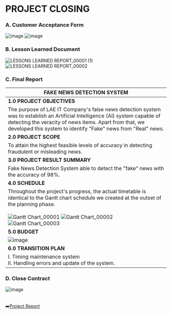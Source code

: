 # PROJECT CLOSING
### A. Customer Acceptance Form
![image](https://user-images.githubusercontent.com/121302293/210250556-46531913-3196-40c9-8f95-2ab6bee52044.png)
![image](https://user-images.githubusercontent.com/121302293/210250655-acdf8d1d-2d45-4e12-8788-fe8a62c86cc4.png)
### B. Lesson Learned Document
![LESSONS LEARNED REPORT_00001 (1)](https://user-images.githubusercontent.com/121302293/210247450-431a88a7-3482-454b-b54b-78b4d95acc22.png)
![LESSONS LEARNED REPORT_00002](https://user-images.githubusercontent.com/121302293/210247209-bc235cce-2515-4aa4-bb7f-a7b9a3e998d2.png)
### C. Final Report
| **FAKE NEWS DETECTION SYSTEM** |
| ------------------------------- |
| **1.0 PROJECT OBJECTIVES** |
| The purpose of LAE IT Company's false news detection system was to establish an Artificial Intelligence (AI) system capable of detecting the veracity of news items. Apart from that, we developed this system to identify "Fake" news from "Real" news. |
| **2.0 PROJECT SCOPE** |
| To attain the highest feasible levels of accuracy in detecting fraudulent or misleading news. |
| **3.0 PROJECT RESULT SUMMARY** |
| Fake News Detection System able to detect the "fake" news with the accuracy of 98%. |
| **4.0 SCHEDULE** |
| Throughout the project's progress, the actual timetable is identical to the Gantt chart schedule we created at the outset of the planning phase.<br><br> ![Gantt Chart_00001](https://user-images.githubusercontent.com/121302293/210261711-a7eebfa7-b291-40ae-9b1c-0cfcbad439a8.png) ![Gantt Chart_00002](https://user-images.githubusercontent.com/121302293/210261732-1197d9f4-2894-4c4a-b02b-ab8c0adcfdc2.png) ![Gantt Chart_00003](https://user-images.githubusercontent.com/121302293/210261747-b229cdfe-21d5-4d84-b7e7-060ea2e00942.png) |
| **5.0 BUDGET** |
|![image](https://user-images.githubusercontent.com/121302293/211194067-55135f8e-2ce1-4459-9e60-c18543a1f007.png)|
| **6.0 TRANSITION PLAN** |
| I. Timing maintenance system<br> II. Handling errors and update of the system. |
### D. Close Contract
![image](https://user-images.githubusercontent.com/121302293/210256943-91c6cf1f-241f-4740-8050-cec7d9c3540b.png)
&nbsp;<br>
&nbsp;<br>
&nbsp;<br>
➡️[Project Report](https://github.com/FilleHeureuse/Fake-News-Detection-System/blob/main/Project%20Management%20Plan%20(PMP)/VI.%20Project%20Report.pdf)
